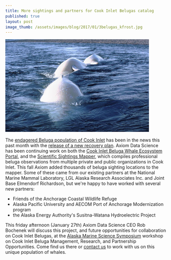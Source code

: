 ```yaml
---
title: More sightings and partners for Cook Inlet Belugas catalog
published: true
layout: post
image_thumb: /assets/images/blog/2017/01/3belugas_kfrost.jpg
---
```

<img src="/assets/images/blog/2017/01/3belugas_kfrost.jpg" class="img-responsive pull-right" />

The [endagered Beluga population of Cook Inlet](https://alaskafisheries.noaa.gov/pr/ci-belugas) has been in the news this past month with the [release of a new recovery plan](https://www.adn.com/alaska-news/wildlife/2017/01/04/recovery-plan-for-endangered-belugas-focuses-on-biggest-threats-to-dwindling-population/). Axiom Data Science has been continuing work on both the [Cook Inlet Beluga Whale Ecosystem Portal](http://portal.aoos.org/?portal_id=58#), and the [Scientific Sightings Mapper](http://portal.aoos.org/?portal_id=58#module-metadata/7972057a-bc66-11e3-bca9-00219bfe5678/8a3f96a4-8f7c-11e3-b524-00219bfe5678), which compiles professional beluga observations from multiple private and public organizations in Cook Inlet. This fall Axiom added thousands of beluga sighting locations to the mapper. Some of these came from our existing partners at the National Marine Mammal Laboratory, LGL Alaska Research Associates Inc. and Joint Base Elmendorf Richardson, but we're happy to have worked with several new partners:

- Friends of the Anchorage Coastal Wildlife Refuge
- Alaska Pacific University and AECOM Port of Anchorage Modernization program
-  the Alaska Energy Authority's Susitna-Watana Hydroelectric Project

This friday afternoon (January 27th) Axiom Data Science CEO Rob Bochenek will discuss this project, and future opportunities for collaboration on Cook Inlet Belugas, at the [Alaska Marine Science Symposium](http://amss.nprb.org/) workshop on Cook Inlet Beluga Management, Research, and Partnership Opportunities. Come find us there or [contact us](http://www.axiomdatascience.com/contact/) to work with us on this unique population of whales.
